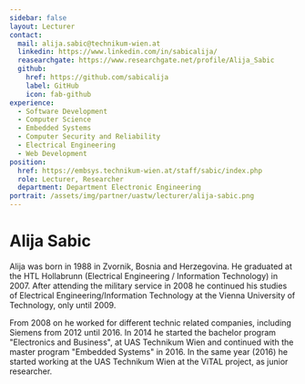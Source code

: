 ```yaml
---
sidebar: false
layout: Lecturer
contact:
  mail: alija.sabic@technikum-wien.at
  linkedin: https://www.linkedin.com/in/sabicalija/
  reasearchgate: https://www.researchgate.net/profile/Alija_Sabic
  github:
    href: https://github.com/sabicalija
    label: GitHub
    icon: fab-github
experience:
  - Software Development
  - Computer Science
  - Embedded Systems
  - Computer Security and Reliability
  - Electrical Engineering
  - Web Development
position:
  href: https://embsys.technikum-wien.at/staff/sabic/index.php
  role: Lecturer, Researcher
  department: Department Electronic Engineering
portrait: /assets/img/partner/uastw/lecturer/alija-sabic.png
---
```


# Alija Sabic

Alija was born in 1988 in Zvornik, Bosnia and Herzegovina.
He graduated at the HTL Hollabrunn (Electrical Engineering / Information Technology) in 2007.
After attending the military service in 2008 he continued his studies of Electrical Engineering/Information Technology at the Vienna University of Technology, only until 2009.

<!-- more -->

From 2008 on he worked for different technic related companies, including Siemens from 2012 until 2016.
In 2014 he started the bachelor program "Electronics and Business", at UAS Technikum Wien and continued with the master program "Embedded Systems" in 2016.
In the same year (2016) he started working at the UAS Technikum Wien at the ViTAL project, as junior researcher.
